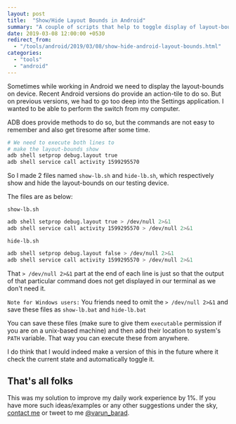 ```yaml
---
layout: post
title:  "Show/Hide Layout Bounds in Android"
summary: "A couple of scripts that help to toggle display of layout-bounds on connected Android device using ADB."
date: 2019-03-08 12:00:00 +0530
redirect_from:
  - "/tools/android/2019/03/08/show-hide-android-layout-bounds.html"
categories: 
  - "tools"
  - "android"
---
```


Sometimes while working in Android we need to display the layout-bounds on device. Recent Android versions do provide an action-tile to do so. But on previous versions, we had to go too deep into the Settings application. I wanted to be able to perform the switch from my computer.

ADB does provide methods to do so, but the commands are not easy to remember and also get tiresome after some time.

```bash
# We need to execute both lines to
# make the layout-bounds show
adb shell setprop debug.layout true
adb shell service call activity 1599295570
```

So I made 2 files named `show-lb.sh` and `hide-lb.sh`, which respectively show and hide the layout-bounds on our testing device.

The files are as below:

`show-lb.sh`

```bash
adb shell setprop debug.layout true > /dev/null 2>&1
adb shell service call activity 1599295570 > /dev/null 2>&1
```

`hide-lb.sh`

```bash
adb shell setprop debug.layout false > /dev/null 2>&1
adb shell service call activity 1599295570 > /dev/null 2>&1
```

That `> /dev/null 2>&1` part at the end of each line is just so that the output of that particular command does not get displayed in our terminal as we don't need it.

`Note for Windows users:` You friends need to omit the `> /dev/null 2>&1` and save these files as `show-lb.bat` and `hide-lb.bat` 

You can save these files (make sure to give them `executable` permission if you are on a unix-based machine) and then add their location to system's `PATH` variable. That way you can execute these from anywhere.

I do think that I would indeed make a version of this in the future where it check the current state and automatically toggle it.

## That's all folks

This was my solution to improve my daily work experience by 1%. If you have more such ideas/examples or any other suggestions  under the sky, [contact me][varun-contact] or tweet to me [@varun_barad][varun-twitter].

[varun-contact]: https://varunbarad.com/contact
[varun-twitter]: https://twitter.com/varun_barad
